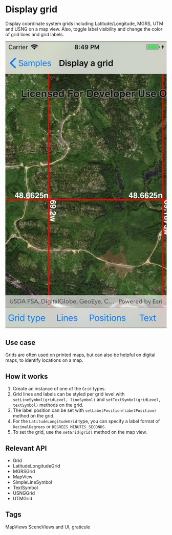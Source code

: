 # Display grid

Display coordinate system grids including Latitude/Longitude, MGRS, UTM and USNG on a map view. Also, toggle label visibility and change the color of grid lines and grid labels.

![screenshot](DisplayGrid.jpg)

## Use case

Grids are often used on printed maps, but can also be helpful on digital maps, to identify locations on a map.

## How it works

1. Create an instance of one of the `Grid` types.
2. Grid lines and labels can be styled per grid level with `setLineSymbol(gridLevel, lineSymbol)` and `setTextSymbol(gridLevel, textSymbol)` methods on the grid.
3. The label position can be set with `setLabelPosition(labelPosition)` method on the grid.
4. For the `LatitudeLongitudeGrid` type, you can specify a label format of `DecimalDegrees` or `DEGREES_MINUTES_SECONDS`.
5. To set the grid, use the `setGrid(grid)` method on the map view.

## Relevant API

* Grid
* LatitudeLongitudeGrid
* MGRSGrid
* MapView
* SimpleLineSymbol
* TextSymbol
* USNGGrid
* UTMGrid

## Tags

MapViews SceneViews and UI, graticule
